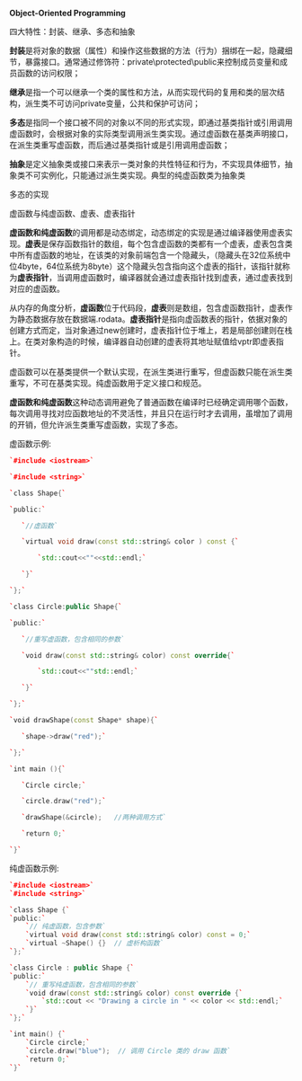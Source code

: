 **Object-Oriented Programming**

四大特性：封装、继承、多态和抽象

**封装**是将对象的数据（属性）和操作这些数据的方法（行为）捆绑在一起，隐藏细节，暴露接口。通常通过修饰符：private\protected\public来控制成员变量和成员函数的访问权限；

**继承**是指一个可以继承一个类的属性和方法，从而实现代码的复用和类的层次结构，派生类不可访问private变量，公共和保护可访问；

**多态**是指同一个接口被不同的对象以不同的形式实现，即通过基类指针或引用调用虚函数时，会根据对象的实际类型调用派生类实现。通过虚函数在基类声明接口，在派生类重写虚函数，而后通过基类指针或是引用调用虚函数；

**抽象**是定义抽象类或接口来表示一类对象的共性特征和行为，不实现具体细节，抽象类不可实例化，只能通过派生类实现。典型的纯虚函数类为抽象类



多态的实现

虚函数与纯虚函数、虚表、虚表指针

**虚函数和纯虚函数**的调用都是动态绑定，动态绑定的实现是通过编译器使用虚表实现。**虚表**是保存函数指针的数组，每个包含虚函数的类都有一个虚表，虚表包含类中所有虚函数的地址，在该类的对象前端包含一个隐藏头，（隐藏头在32位系统中位4byte，64位系统为8byte）这个隐藏头包含指向这个虚表的指针，该指针就称为**虚表指针**，当调用虚函数时，编译器就会通过虚表指针找到虚表，通过虚表找到对应的虚函数。

从内存的角度分析，**虚函数**位于代码段，**虚表**则是数组，包含虚函数指针，虚表作为静态数据存放在数据端.rodata。**虚表指针**是指向虚函数表的指针，依据对象的创建方式而定，当对象通过new创建时，虚表指针位于堆上，若是局部创建则在栈上。在类对象构造的时候，编译器自动创建的虚表将其地址赋值给vptr即虚表指针。

虚函数可以在基类提供一个默认实现，在派生类进行重写，但虚函数只能在派生类重写，不可在基类实现。纯虚函数用于定义接口和规范。

**虚函数和纯虚函数**这种动态调用避免了普通函数在编译时已经确定调用哪个函数，每次调用寻找对应函数地址的不灵活性，并且只在运行时才去调用，虽增加了调用的开销，但允许派生类重写虚函数，实现了多态。

虚函数示例:

```c++
`#include <iostream>`

`#include <string>`

`class Shape{`

`public:`

​	`//虚函数`

​	`virtual void draw(const std::string& color ) const {`

​		`std::cout<<""<<std::endl;`

​	`}`

`};`

`class Circle:public Shape{`

`public:`

​	`//重写虚函数，包含相同的参数`

​	`void draw(const std::string& color) const override{`

​		`std::cout<<""std::endl;`

​	`}`

`};`

`void drawShape(const Shape* shape){`

​	`shape->draw("red");`

`};`

`int main (){`

​	`Circle circle;`

​	`circle.draw("red");`	

​	`drawShape(&circle);   //两种调用方式`

​	`return 0;`

`}`
```

纯虚函数示例:

```c++
`#include <iostream>`
`#include <string>`

`class Shape {`
`public:`
    `// 纯虚函数，包含参数`
    `virtual void draw(const std::string& color) const = 0;`
    `virtual ~Shape() {}  // 虚析构函数`
`};`

`class Circle : public Shape {`
`public:`
    `// 重写纯虚函数，包含相同的参数`
    `void draw(const std::string& color) const override {`
        `std::cout << "Drawing a circle in " << color << std::endl;`
    `}`
`};`

`int main() {`
    `Circle circle;`
    `circle.draw("blue");  // 调用 Circle 类的 draw 函数`
    `return 0;`
`}`
```

